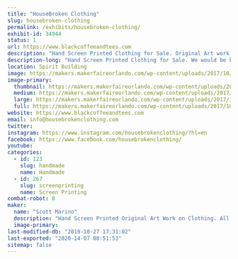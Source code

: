 ```yaml
---
title: "HouseBroken Clothing"
slug: housebroken-clothing
permalink: /exhibits/housebroken-clothing/
exhibit-id: 34944
status: 1
url: https://www.blackcoffeeandtees.com
description: "Hand Screen Printed Clothing for Sale. Original Art work and Screen Printing all done by HouseBroken Clothing. "
description-long: "Hand Screen Printed Clothing for Sale. We would be bringing 2 clothing lines with us, Black Coffee and Tees and House Broken Clothing. Black Coffee and Tees is a sci fi, horror, comic parody line and House Broken Clothing is a Animal Lover Line. All shirts range from $20-$30."
location: Spirit Building
image: https://makers.makerfaireorlando.com/wp-content/uploads/2017/10/20170929_201552-1024x576.jpg
image-primary:
  thumbnail: https://makers.makerfaireorlando.com/wp-content/uploads/2017/10/20170929_201552-150x150.jpg
  medium: https://makers.makerfaireorlando.com/wp-content/uploads/2017/10/20170929_201552-300x169.jpg
  large: https://makers.makerfaireorlando.com/wp-content/uploads/2017/10/20170929_201552-1024x576.jpg
  full: https://makers.makerfaireorlando.com/wp-content/uploads/2017/10/20170929_201552.jpg
website: https://www.blackcoffeeandtees.com
email: info@housebrokenclothing.com
twitter: 
instagram: https://www.instagram.com/housebrokenclothing/?hl=en
facebook: https://www.facebook.com/housebrokenclothing/
youtube: 
categories:
  - id: 123
    slug: handmade
    name: Handmade
  - id: 267
    slug: screenprinting
    name: Screen Printing
combat-robot: 0
maker:
  name: "Scott Marino"
  description: "Hand Screen Printed Original Art Work on Clothing. All Art is Drawn and Hand Screen Printed by the Artist, Scott Marino."
  image-primary: 
last-modified-db: "2019-10-27 17:31:02"
last-exported: "2020-14-07 08:51:53"
sitemap: false
---
```

